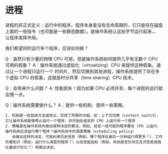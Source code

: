 # 进程

进程的非正式定义：运行中的程序。程序本身是没有生命周期的，它只是存在磁盘上面的一些指令（也可能是一些静态数据）。是操作系统让这些字节运行起来，、
让程序发挥作用。

我们希望同时运行多个程序，应该如何做？

Q：虽然只有少量的物理 CPU 可用，但是操作系统如何提供几乎有无数个 CPU 可用的假象？
A：操作系统通过虚拟化（virtualizing）CPU 来提供这种假象。通过让一个进程只运行一个 时间片，然后切换到其他进程，操作系统提供了存在多个虚拟 CPU
    的假象。这就是时分共享（time sharing）CPU 技术。

Q：会带来什么问题？
A: 性能损失！因为如果 CPU 必须共享，每个进程的运行就会慢一点。

Q：操作系统需要做什么？
A：提供一些机制，提供一些策略。

    1. 机制是一些低级方法或协议，实现了所需的功能。如：上下文切换（context switch），它让操作系统能够停止运行一个程序，并开始在给定的 CPU 上运行另一个程序
    2. 策略是在操作系统内做出某种决定的算法，例如，给定一组可能的程序要在 CPU 上运行，操作系统应该运行哪个程序？操作系统中的调度策略（scheduling policy）
       会做出这样的决定，可能利用历史信息（例如，哪个程序在最后一分钟运行得更多？）、工作负载知识（例如，运行什么类型的程序？）以及性能指标（例如，系统是否针对交互式性能或吞吐量进行优化？）来做出决定。

